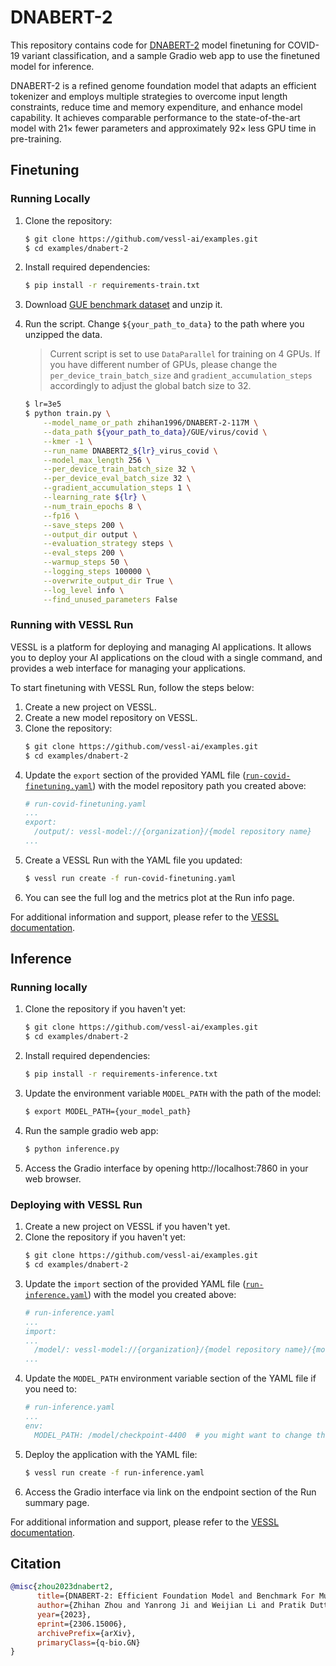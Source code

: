 # DNABERT-2

This repository contains code for [DNABERT-2](https://github.com/MAGICS-LAB/DNABERT_2) model finetuning for COVID-19 variant classification, and a sample Gradio web app to use the finetuned model for inference.

DNABERT-2 is a refined genome foundation model that adapts an efficient tokenizer and employs multiple strategies to overcome input length constraints, reduce time and memory expenditure, and enhance model capability. It achieves comparable performance to the state-of-the-art model with 21× fewer parameters and approximately 92× less GPU time in pre-training.

## Finetuning
### Running Locally

1. Clone the repository:
    ```bash
    $ git clone https://github.com/vessl-ai/examples.git
    $ cd examples/dnabert-2
    ```

2. Install required dependencies:
    ```bash
    $ pip install -r requirements-train.txt
    ```

3. Download [GUE benchmark dataset](https://drive.google.com/file/d/1GRtbzTe3UXYF1oW27ASNhYX3SZ16D7N2/view?usp=sharing) and unzip it.

4.  Run the script. Change `${your_path_to_data}` to the path where you unzipped the data.
    > Current script is set to use `DataParallel` for training on 4 GPUs. If you have different number of GPUs, please change the `per_device_train_batch_size` and `gradient_accumulation_steps` accordingly to adjust the global batch size to 32.
    ```bash
    $ lr=3e5
    $ python train.py \
        --model_name_or_path zhihan1996/DNABERT-2-117M \
        --data_path ${your_path_to_data}/GUE/virus/covid \
        --kmer -1 \
        --run_name DNABERT2_${lr}_virus_covid \
        --model_max_length 256 \
        --per_device_train_batch_size 32 \
        --per_device_eval_batch_size 32 \
        --gradient_accumulation_steps 1 \
        --learning_rate ${lr} \
        --num_train_epochs 8 \
        --fp16 \
        --save_steps 200 \
        --output_dir output \
        --evaluation_strategy steps \
        --eval_steps 200 \
        --warmup_steps 50 \
        --logging_steps 100000 \
        --overwrite_output_dir True \
        --log_level info \
        --find_unused_parameters False
    ```

### Running with VESSL Run
VESSL is a platform for deploying and managing AI applications. It allows you to deploy your AI applications on the cloud with a single command, and provides a web interface for managing your applications.

To start finetuning with VESSL Run, follow the steps below:
1. Create a new project on VESSL.
2. Create a new model repository on VESSL.
3. Clone the repository:
    ```bash
    $ git clone https://github.com/vessl-ai/examples.git
    $ cd examples/dnabert-2
    ```
4. Update the `export` section of the provided YAML file ([`run-covid-finetuning.yaml`](./run-covid-finetuning.yaml)) with the model repository path you created above:
    ```yaml
    # run-covid-finetuning.yaml
    ...
    export:
      /output/: vessl-model://{organization}/{model repository name}
    ...
    ```
5. Create a VESSL Run with the YAML file you updated:
    ```bash
    $ vessl run create -f run-covid-finetuning.yaml
    ```
6. You can see the full log and the metrics plot at the Run info page.

For additional information and support, please refer to the [VESSL documentation](https://docs.vessl.ai).

## Inference
### Running locally
1. Clone the repository if you haven't yet:
    ```bash
    $ git clone https://github.com/vessl-ai/examples.git
    $ cd examples/dnabert-2
    ```
2. Install required dependencies:
    ```bash
    $ pip install -r requirements-inference.txt
    ```
3. Update the environment variable `MODEL_PATH` with the path of the model:
    ```bash
    $ export MODEL_PATH={your_model_path}
    ```
4. Run the sample gradio web app:
    ```bash
    $ python inference.py
    ```
5. Access the Gradio interface by opening http://localhost:7860 in your web browser.

### Deploying with VESSL Run
1. Create a new project on VESSL if you haven't yet.
2. Clone the repository if you haven't yet:
    ```bash
    $ git clone https://github.com/vessl-ai/examples.git
    $ cd examples/dnabert-2
    ```
3. Update the `import` section of the provided YAML file ([`run-inference.yaml`](./run-inference.yaml)) with the model you created above:
    ```yaml
    # run-inference.yaml
    ...
    import:
    ...
      /model/: vessl-model://{organization}/{model repository name}/{model number}
    ...
    ```
4. Update the `MODEL_PATH` environment variable section of the YAML file if you need to:
    ```yaml
    # run-inference.yaml
    ...
    env:
      MODEL_PATH: /model/checkpoint-4400  # you might want to change the step number based on your best model
    ```
5. Deploy the application with the YAML file:
    ```bash
    $ vessl run create -f run-inference.yaml
    ```
6. Access the Gradio interface via link on the endpoint section of the Run summary page.

For additional information and support, please refer to the [VESSL documentation](https://docs.vessl.ai).

## Citation
```bibtex
@misc{zhou2023dnabert2,
      title={DNABERT-2: Efficient Foundation Model and Benchmark For Multi-Species Genome}, 
      author={Zhihan Zhou and Yanrong Ji and Weijian Li and Pratik Dutta and Ramana Davuluri and Han Liu},
      year={2023},
      eprint={2306.15006},
      archivePrefix={arXiv},
      primaryClass={q-bio.GN}
}
```
